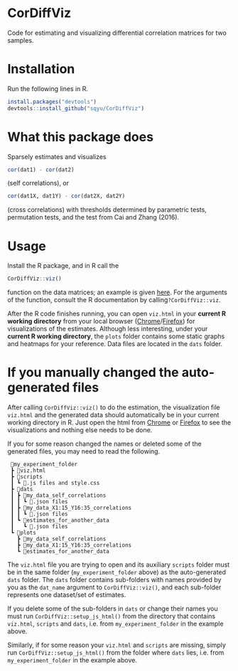 # CorDiffViz
Code for estimating and visualizing differential correlation matrices for two samples.

# Installation
Run the following lines in R.
```R
install.packages("devtools")
devtools::install_github("sqyu/CorDiffViz")
```

# What this package does
Sparsely estimates and visualizes
```R
cor(dat1) - cor(dat2)
```
(self correlations), or 
```R
cor(dat1X, dat1Y) - cor(dat2X, dat2Y)
```
(cross correlations) with thresholds determined by parametric tests, permutation tests, and the test from Cai and Zhang (2016).

# Usage
Install the R package, and in R call the 
```R
CorDiffViz::viz()
```
function on the data matrices; an example is given [here](demo/demo.R). For the arguments of the function, consult the R documentation by calling```?CorDiffViz::viz```.

After the R code finishes running, you can open ```viz.html``` in your **current R working directory** from your local browser ([Chrome](https://www.google.com/chrome/)/[Firefox](https://www.mozilla.org/firefox/)) for visualizations of the estimates. Although less interesting, under your **current R working directory**, the ```plots``` folder contains some static graphs and heatmaps for your reference. Data files are located in the ```dats``` folder.

# If you manually changed the auto-generated files
After calling ```CorDiffViz::viz()``` to do the estimation, the visualization file ```viz.html``` and the generated data should automatically be in your current working directory in R. Just open the html from [Chrome](https://www.google.com/chrome/) or [Firefox](https://www.mozilla.org/firefox/) to see the visualizations and nothing else needs to be done. 

If you for some reason changed the names or deleted some of the generated files, you may need to read the following.
```
 📂my_experiment_folder
 ┣ 📜viz.html
 ┣ 📂scripts
 ┃ ┗ 📜.js files and style.css
 ┣ 📂dats
 ┃ ┣ 📂my_data_self_correlations
 ┃ ┃ ┗ 📜.json files
 ┃ ┣ 📂my_data_X1:15_Y16:35_correlations
 ┃ ┃ ┗ 📜.json files
 ┃ ┗ 📂estimates_for_another_data
 ┃   ┗ 📜.json files
 ┗ 📂plots
   ┣ 📂my_data_self_correlations
   ┣ 📂my_data_X1:15_Y16:35_correlations
   ┗ 📂estimates_for_another_data
```

The ```viz.html``` file you are trying to open and its auxiliary ```scripts``` folder must be in the same folder (```my_experiment_folder``` above) as the auto-generated ```dats``` folder. The ```dats``` folder contains sub-folders with names provided by you as the ```dat_name``` argument to ```CorDiffViz::viz()```, and each sub-folder represents one dataset/set of estimates. 

If you delete some of the sub-folders in ```dats``` or change their names you must run ```CorDiffViz::setup_js_html()``` from the directory that contains ```viz.html```, ```scripts``` and ```dats```, i.e. from ```my_experiment_folder``` in the example above.

Similarly, if for some reason your ```viz.html``` and ```scripts``` are missing, simply run ```CorDiffViz::setup_js_html()``` from the folder where ```dats``` lies, i.e. from ```my_experiment_folder``` in the example above.
